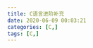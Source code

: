 ```yaml
---
title: C语言进阶补充
date: 2020-06-09 00:03:21
categories: [C,]  
tags: [C,]
---
```


<!-- @import "[TOC]" {cmd="toc" depthFrom=1 depthTo=6 orderedList=false} -->
<!-- more -->